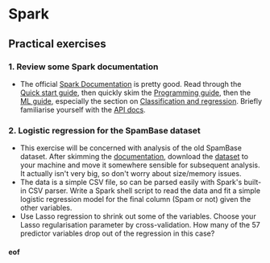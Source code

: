 # Spark

## Practical exercises

### 1. Review some Spark documentation

* The official [Spark Documentation](http://spark.apache.org/docs/2.1.0/) is pretty good. Read through the [Quick start guide](http://spark.apache.org/docs/2.1.0/quick-start.html), then quickly skim the [Programming guide](http://spark.apache.org/docs/2.1.0/programming-guide.html), then the [ML guide](http://spark.apache.org/docs/2.1.0/ml-guide.html), especially the section on [Classification and regression](http://spark.apache.org/docs/2.1.0/ml-classification-regression.html). Briefly familiarise yourself with the [API docs](http://spark.apache.org/docs/2.1.0/api/scala/index.html#org.apache.spark.package).

### 2. Logistic regression for the SpamBase dataset

* This exercise will be concerned with analysis of the old SpamBase dataset. After skimming the [documentation](ftp://ftp.ics.uci.edu/pub/machine-learning-databases/spambase/), download the [dataset](ftp://ftp.ics.uci.edu/pub/machine-learning-databases/spambase/spambase.data) to your machine and move it somewhere sensible for subsequent analysis. It actually isn't very big, so don't worry about size/memory issues.
* The data is a simple CSV file, so can be parsed easily with Spark's built-in CSV parser. Write a Spark shell script to read the data and fit a simple logistic regression model for the final column (Spam or not) given the other variables.
* Use Lasso regression to shrink out some of the variables. Choose your Lasso regularisation parameter by cross-validation. How many of the 57 predictor variables drop out of the regression in this case?

#### eof
